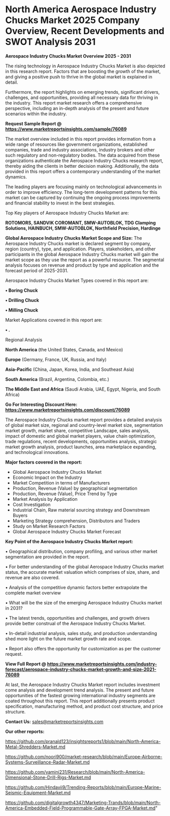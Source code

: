 # North America Aerospace Industry Chucks Market 2025 Company Overview, Recent Developments and SWOT Analysis 2031

<Strong> Aerospace Industry Chucks Market Overview 2025 - 2031</strong>

The rising technology in Aerospace Industry Chucks Market is also depicted in this research report. Factors that are boosting the growth of the market, and giving a positive push to thrive in the global market is explained in detail.

Furthermore, the report highlights on emerging trends, significant drivers, challenges, and opportunities, providing all necessary data for thriving in the industry. This report market research offers a comprehensive perspective, including an in-depth analysis of the present and future scenarios within the industry.

<strong>Request Sample Report @ <a href=https://www.marketreportsinsights.com/sample/76089>https://www.marketreportsinsights.com/sample/76089</a></strong>

The market overview included in this report provides information from a wide range of resources like government organizations, established companies, trade and industry associations, industry brokers and other such regulatory and non-regulatory bodies. The data acquired from these organizations authenticate the Aerospace Industry Chucks research report, thereby aiding the clients in better decision making. Additionally, the data provided in this report offers a contemporary understanding of the market dynamics.

The leading players are focusing mainly on technological advancements in order to improve efficiency. The long-term development patterns for this market can be captured by continuing the ongoing process improvements and financial stability to invest in the best strategies.

Top Key players of Aerospace Industry Chucks Market are:

<strong>ROTOMORS, SANDVIK COROMANT, SMW-AUTOBLOK, TDG Clamping Solutions, HAINBUCH, SMW-AUTOBLOK, Northfield Precision, Hardinge</strong>

<strong><b>Global Aerospace Industry Chucks Market Scope and Size:</b></strong>
The Aerospace Industry Chucks market is declared segment by company, region (country), type, and application. Players, stakeholders, and other participants in the global Aerospace Industry Chucks market will gain the market scope as they use the report as a powerful resource. The segmental analysis focuses on revenue and product by type and application and the forecast period of 2025-2031.

Aerospace Industry Chucks Market Types covered in this report are:

<strong>• Boring Chuck

• Drilling Chuck

• Milling Chuck</strong>

Market Applications covered in this report are:

<strong>• .</strong> 

Regional Analysis

<strong>North America</strong> (the United States, Canada, and Mexico)

<strong>Europe</strong> (Germany, France, UK, Russia, and Italy)

<strong>Asia-Pacific</strong> (China, Japan, Korea, India, and Southeast Asia)

<strong>South America</strong> (Brazil, Argentina, Colombia, etc.)

<strong>The Middle East and Africa</strong> (Saudi Arabia, UAE, Egypt, Nigeria, and South Africa)

<strong>Go For Interesting Discount Here: <a href=https://www.marketreportsinsights.com/discount/76089>https://www.marketreportsinsights.com/discount/76089</a></strong>

The Aerospace Industry Chucks market report provides a detailed analysis of global market size, regional and country-level market size, segmentation market growth, market share, competitive Landscape, sales analysis, impact of domestic and global market players, value chain optimization, trade regulations, recent developments, opportunities analysis, strategic market growth analysis, product launches, area marketplace expanding, and technological innovations.

<strong><b>Major factors covered in the report:</b></strong>
<ul>
  <li>Global Aerospace Industry Chucks Market </li>
  <li>Economic Impact on the Industry</li>
  <li>Market Competition in terms of Manufacturers</li>
  <li>Production, Revenue (Value) by geographical segmentation</li>
  <li>Production, Revenue (Value), Price Trend by Type</li>
  <li>Market Analysis by Application</li>
  <li>Cost Investigation</li>
  <li>Industrial Chain, Raw material sourcing strategy and Downstream Buyers</li>
  <li>Marketing Strategy comprehension, Distributors and Traders</li>
  <li>Study on Market Research Factors</li>
  <li>Global Aerospace Industry Chucks Market Forecast</li>
</ul>

<strong><b>Key Point of the Aerospace Industry Chucks Market report:</b></strong>

• Geographical distribution, company profiling, and various other market segmentation are provided in the report.

• For better understanding of the global Aerospace Industry Chucks market status, the accurate market valuation which comprises of size, share, and revenue are also covered.

• Analysis of the competitive dynamic factors better extrapolate the complete market overview

• What will be the size of the emerging Aerospace Industry Chucks market in 2031?

• The latest trends, opportunities and challenges, and growth drivers provide better construal of the Aerospace Industry Chucks Market.

• In-detail industrial analysis, sales study, and production understanding shed more light on the future market growth rate and scope.

• Report also offers the opportunity for customization as per the customer request.

<strong><b>View Full Report @ <a href=https://www.marketreportsinsights.com/industry-forecast/aerospace-industry-chucks-market-growth-and-size-2021-76089>https://www.marketreportsinsights.com/industry-forecast/aerospace-industry-chucks-market-growth-and-size-2021-76089</a></b></strong>


At last, the Aerospace Industry Chucks Market report includes investment come analysis and development trend analysis. The present and future opportunities of the fastest growing international industry segments are coated throughout this report. This report additionally presents product specification, manufacturing method, and product cost structure, and price structure.

<strong>Contact Us:</strong>
sales@marketreportsinsights.com

<strong>Our other reports:</strong>

<a href=https://github.com/pranald123/insightsreports1/blob/main/North-America-Metal-Shredders-Market.md>https://github.com/pranald123/insightsreports1/blob/main/North-America-Metal-Shredders-Market.md</a>

<a href=https://github.com/noori900/market-research/blob/main/Europe-Airborne-Systems-Surveillance-Radar-Market.md>https://github.com/noori900/market-research/blob/main/Europe-Airborne-Systems-Surveillance-Radar-Market.md</a>

<a href=https://github.com/yamini231/Research/blob/main/North-America-Dimensional-Stone-Drill-Rigs-Market.md>https://github.com/yamini231/Research/blob/main/North-America-Dimensional-Stone-Drill-Rigs-Market.md</a>

<a href=https://github.com/Hindavii9/Trending-Reports/blob/main/Europe-Marine-Seismic-Equipment-Market.md>https://github.com/Hindavii9/Trending-Reports/blob/main/Europe-Marine-Seismic-Equipment-Market.md</a>

<a href=https://github.com/digitalgrowth4347/Marketing-Trands/blob/main/North-America-Embedded-Field-Programmable-Gate-Array-FPGA-Market.md>https://github.com/digitalgrowth4347/Marketing-Trands/blob/main/North-America-Embedded-Field-Programmable-Gate-Array-FPGA-Market.md</a>"
